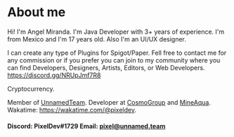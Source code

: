 # About me
Hi! I'm Angel Miranda. I'm Java Developer with 3+ years of experience. I'm from Mexico and I'm 17 years old. Also I'm an UI/UX designer.

I can create any type of Plugins for Spigot/Paper. Fell free to contact me for any commission or if you prefer you can join to my community where you can find Developers, Designers, Artists, Editors, or Web Developers. https://discord.gg/NRUpJmf7R8

Cryptocurrency.

Member of [UnnamedTeam](https://github.com/unnamed). Developer at [CosmoGroup](https://github.com/cosmogrp) and [MineAqua](https://github.com/MineAqua).
Wakatime: https://wakatime.com/@pixeldev.

#### Discord: PixelDev#1729 Email: pixel@unnamed.team
